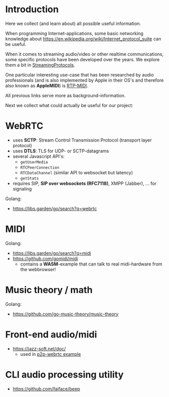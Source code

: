 # Introduction

Here we collect (and learn about) all possible useful information.

When programming Internet-applications, some basic networking knowledge about https://en.wikipedia.org/wiki/Internet_protocol_suite can be useful.

When it comes to streaming audio/video or other realtime communications, some specific protocols have been developed over the years. We explore them a bit in [StreamingProtocols](StreamingProtocols.md).

One particular interesting use-case that has been researched by audio professionals (and is also implemented by Apple in their OS's and therefore also known as **AppleMIDI**) is [RTP-MIDI](RTP-MIDI.md).

All previous links serve more as background-information.

Next we collect what could actually be useful for our project:

# WebRTC

- uses **SCTP**: Stream Control Transmission Protocol (transport layer protocol)
- uses **DTLS**: TLS for UDP- or SCTP-datagrams
- several Javascript API's:
  - `getUserMedia`
  - `RTCPeerConnection`
  - `RTCDataChannel` (similar API to websocket but latency)
  - `getStats`
- requires SIP, **SIP over websockets (RFC7118)**, XMPP (Jabber), ... for signaling

Golang:

- https://libs.garden/go/search?q=webrtc

# MIDI

Golang:

- https://libs.garden/go/search?q=midi
- https://github.com/gomidi/midi
  - contains a **WASM**-example that can talk to real midi-hardware from the webbrowser!

# Music theory / math

Golang:

- https://github.com/go-music-theory/music-theory

# Front-end audio/midi

- https://jazz-soft.net/doc/
  - used in [p2p-webrtc example](../examples/p2p-webrtc/index.html)

# CLI audio processing utility

- https://github.com/faiface/beep

